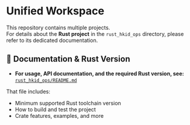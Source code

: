 # Unified Workspace

This repository contains multiple projects.  
For details about the **Rust project** in the `rust_hkid_ops` directory, please refer to its dedicated documentation.

## 📖 Documentation & Rust Version

- **For usage, API documentation, and the required Rust version, see:**  
  [`rust_hkid_ops/README.md`](rust_hkid_ops/README.md)

That file includes:
- Minimum supported Rust toolchain version
- How to build and test the project
- Crate features, examples, and more
